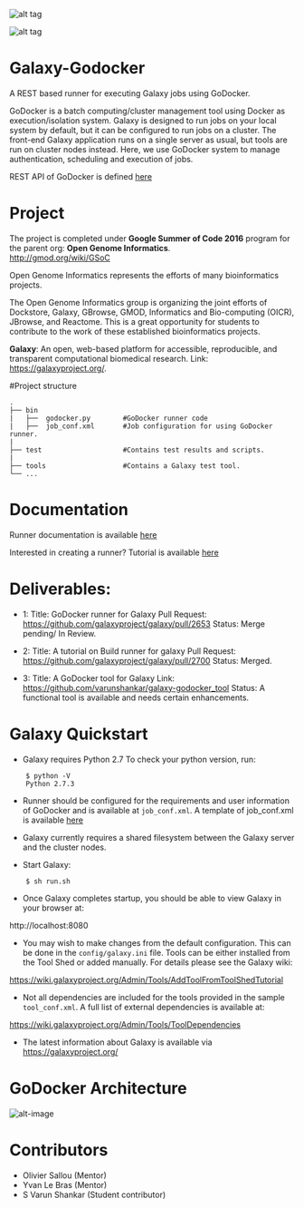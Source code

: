 
![alt tag](https://camo.githubusercontent.com/280a5866b9f4bfb939799776e9b651e986c6600c/68747470733a2f2f77696b692e67616c61787970726f6a6563742e6f72672f496d616765732f47616c6178794c6f676f3f616374696f6e3d41747461636846696c6526646f3d676574267461726765743d67616c6178795f70726f6a6563745f6c6f676f2e6a7067)

![alt tag](https://github.com/varunshankar/galaxy-godocker/blob/master/GSoC-logo-vertical-200.png)


# Galaxy-Godocker

A REST based runner for executing Galaxy jobs using GoDocker.

GoDocker is a batch computing/cluster management tool using Docker as execution/isolation system.
Galaxy is designed to run jobs on your local system by default, but it can be configured to run jobs on a cluster. The front-end Galaxy application runs on a single server as usual, but tools are run on cluster nodes instead. Here, we use GoDocker system to manage authentication, scheduling and execution of jobs.

REST API of GoDocker is defined [here](http://www.genouest.org/api/godocker-api/#/)

# Project 

The project is completed under **Google Summer of Code 2016** program for the parent org: **Open Genome Informatics**. <br> http://gmod.org/wiki/GSoC

Open Genome Informatics represents the efforts of many bioinformatics projects.

The Open Genome Informatics group is organizing the joint efforts of Dockstore, Galaxy, GBrowse, GMOD, Informatics and Bio-computing (OICR), JBrowse, and Reactome. This is a great opportunity for students to contribute to the work of these established bioinformatics projects.

**Galaxy**: An open, web-based platform for accessible, reproducible, and transparent computational biomedical research. Link: https://galaxyproject.org/.

#Project structure

    .
    ├── bin
    |   ├──  godocker.py        #GoDocker runner code
    |   ├──  job_conf.xml       #Job configuration for using GoDocker runner.
    |
    ├── test                    #Contains test results and scripts.
    |  
    ├── tools                   #Contains a Galaxy test tool.
    └── ...

# Documentation

Runner documentation is available [here](https://github.com/varunshankar/galaxy-godocker/wiki/%5BDOCUMENTATION%5D-GoDocker-runner-for-galaxy)

Interested in creating a runner? Tutorial is available [here](https://github.com/varunshankar/galaxy-godocker/wiki/%5BTUTORIAL%5D-Create-a-new-runner-for-Galaxy)

# Deliverables:

* 1: Title: GoDocker runner for Galaxy
     Pull Request: https://github.com/galaxyproject/galaxy/pull/2653
     Status: Merge pending/ In Review.

* 2: Title: A tutorial on Build runner for galaxy
     Pull Request: https://github.com/galaxyproject/galaxy/pull/2700
     Status: Merged.

* 3: Title: A GoDocker tool for Galaxy
     Link: https://github.com/varunshankar/galaxy-godocker_tool
     Status: A functional tool is available and needs certain enhancements. 

# Galaxy Quickstart

* Galaxy requires Python 2.7 To check your python version, run:

```
    $ python -V
    Python 2.7.3
```

* Runner should be configured for the requirements and user information of GoDocker and is available at ``job_conf.xml``.
A template of job_conf.xml is available [here](https://github.com/varunshankar/galaxy-godocker/blob/master/bin/job_conf.xml/)

* Galaxy currently requires a shared filesystem between the Galaxy server and the cluster nodes.

* Start Galaxy:

```
    $ sh run.sh
```
* Once Galaxy completes startup, you should be able to view Galaxy in your
browser at:

http://localhost:8080

* You may wish to make changes from the default configuration. This can be
done in the ``config/galaxy.ini`` file. Tools can be either installed
from the Tool Shed or added manually. For details please see the Galaxy
wiki:

https://wiki.galaxyproject.org/Admin/Tools/AddToolFromToolShedTutorial

* Not all dependencies are included for the tools provided in the sample
``tool_conf.xml``. A full list of external dependencies is available at:

https://wiki.galaxyproject.org/Admin/Tools/ToolDependencies

* The latest information about Galaxy is available via https://galaxyproject.org/


# GoDocker Architecture

![alt-image](https://github.com/varunshankar/galaxy-godocker/blob/master/Go-Docker.PNG)

# Contributors

* Olivier Sallou (Mentor)
* Yvan Le Bras (Mentor)
* S Varun Shankar (Student contributor) 
